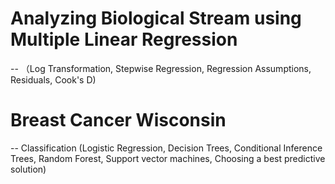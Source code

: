 # Analyzing Biological Stream using Multiple Linear Regression 
  -- （Log Transformation, Stepwise Regression, Regression Assumptions, Residuals, Cook's D)

# Breast Cancer Wisconsin 
  -- Classification (Logistic Regression, Decision Trees, Conditional Inference Trees, Random Forest, Support vector machines, Choosing a best predictive solution)
